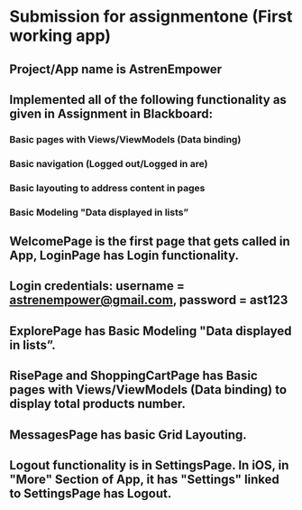 # Submission for assignmentone (First working app)
## Project/App name is AstrenEmpower
## Implemented all of the following functionality as given in Assignment in Blackboard:
### Basic pages with Views/ViewModels (Data binding)
### Basic navigation (Logged out/Logged in are)
### Basic layouting to address content in pages
### Basic Modeling "Data displayed in lists”
## WelcomePage is the first page that gets called in App, LoginPage has Login functionality. 
## Login credentials: username = astrenempower@gmail.com, password = ast123
## ExplorePage has Basic Modeling "Data displayed in lists”.
## RisePage and ShoppingCartPage has Basic pages with Views/ViewModels (Data binding) to display total products number.
## MessagesPage has basic Grid Layouting. 
## Logout functionality is in SettingsPage. In iOS, in "More" Section of App, it has "Settings" linked to SettingsPage has Logout.
